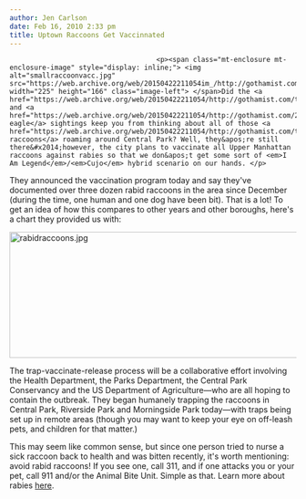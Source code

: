 ```yaml
---
author: Jen Carlson
date: Feb 16, 2010 2:33 pm
title: Uptown Raccoons Get Vaccinnated
---
```


	
										<p><span class="mt-enclosure mt-enclosure-image" style="display: inline;"> <img alt="smallraccoonvacc.jpg" src="https://web.archive.org/web/20150422211054im_/http://gothamist.com/attachments/arts_jen/smallraccoonvacc.jpg" width="225" height="166" class="image-left"> </span>Did the <a href="https://web.archive.org/web/20150422211054/http://gothamist.com/tags/coyote">coyote</a> and <a href="https://web.archive.org/web/20150422211054/http://gothamist.com/2010/02/09/bald_eagle.php">bald eagle</a> sightings keep you from thinking about all of those <a href="https://web.archive.org/web/20150422211054/http://gothamist.com/tags/rabies">rabid raccoons</a> roaming around Central Park? Well, they&apos;re still there&#x2014;however, the city plans to vaccinate all Upper Manhattan raccoons against rabies so that we don&apos;t get some sort of <em>I Am Legend</em>/<em>Cujo</em> hybrid scenario on our hands. </p>

<p>They announced the vaccination program today and say they&apos;ve documented over three dozen rabid raccoons in the area since December (during the time, one human and one dog have been bit). That is a lot! To get an idea of how this compares to other years and other boroughs, here&apos;s a chart they provided us with:</p>

<p><span class="mt-enclosure mt-enclosure-image" style="display: inline;"> <img alt="rabidraccoons.jpg" src="https://web.archive.org/web/20150422211054im_/http://gothamist.com/attachments/arts_jen/rabidraccoons.jpg" width="640" height="221" class="image-none"> </span></p>

<p>The trap-vaccinate-release process will be a collaborative effort involving the Health Department, the Parks Department, the Central Park Conservancy and the US Department of Agriculture&#x2014;who are all hoping to contain the outbreak. They began humanely trapping the raccoons in Central Park, Riverside Park and Morningside Park today&#x2014;with traps being set up in remote areas (though you may want to keep your eye on off-leash pets, and children for that matter.)</p>

<p>This may seem like common sense, but since one person tried to nurse a sick raccoon back to health and was bitten recently, it&apos;s worth mentioning: avoid rabid raccoons! If you see one, call 311, and if one attacks you or your pet, call 911 and/or the Animal Bite Unit. Simple as that. Learn more about rabies <a href="www.nyc.gov/health/rabies">here</a>.</p>					
										
									
				